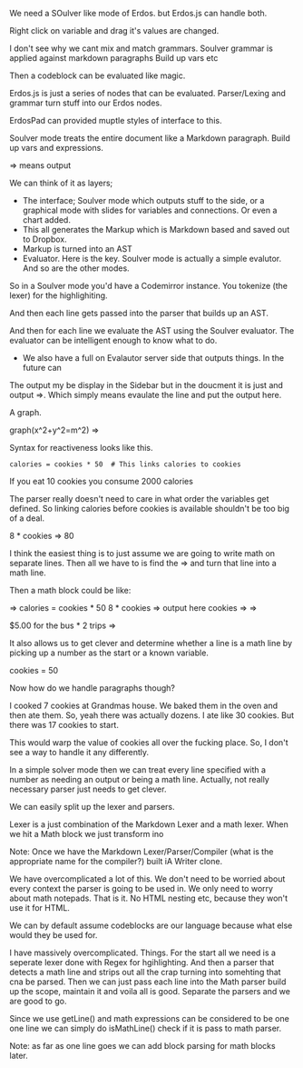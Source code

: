 We need a SOulver like mode of Erdos. but Erdos.js can handle both. 

Right click on variable and drag it's values are changed.

I don't see why we cant mix and match grammars. Soulver grammar is applied against markdown paragraphs
Build up vars etc

Then a codeblock can be evaluated like magic.

Erdos.js is just a series of nodes that can be evaluated. Parser/Lexing and grammar turn stuff into our Erdos nodes.

ErdosPad can provided muptle styles of interface to this.

Soulver mode treats the entire document like a Markdown paragraph. Build up vars and expressions.

=> means output

We can think of it as layers;

- The interface; Soulver mode which outputs stuff to the side, or a graphical mode with slides for variables and connections. Or even a chart added.
- This all generates the Markup which is Markdown based and saved out to Dropbox.
- Markup is turned into an AST 
- Evaluator. Here is the key. Soulver mode is actually a simple evalutor. And so are the other modes.


So in a Soulver mode you'd have a Codemirror instance. You tokenize (the lexer) for the highlighiting.

And then each line gets passed into the parser that builds up an AST.

And then for each line we evaluate the AST using the Soulver evaluator.
The evaluator can be intelligent enough to know what to do. 

  - We also have a full on Evalautor server side that outputs things. In the future can 

The output my be display in the Sidebar but in the doucment it is just and output =>. Which simply means evaulate the line and put the output here. 

A graph.

graph(x^2+y^2=m^2) =>


Syntax for reactiveness looks like this.

    calories = cookies * 50  # This links calories to cookies

If you eat 10 cookies you consume 2000 calories

The parser really doesn't need to care in what order the variables get defined. So linking calories before cookies is available shouldn't be too big of a deal.

8 * cookies => 80

I think the easiest thing is to just assume we are going to write math on separate lines.
Then all we have to is find the => and turn that line into a math line.

Then a math block could be like:

=>
  calories = cookies * 50
  8 * cookies => output here
  cookies => 
=>

$5.00 for the bus * 2 trips => 

It also allows us to get clever and determine whether a line is a math line by picking up a number as the start or a known variable.

cookies = 50

Now how do we handle paragraphs though?

I cooked 7 cookies at Grandmas house. We baked them in the oven and then ate them. So, yeah there was actually dozens.
I ate like 30 cookies. But there was 17 cookies to start. 

This would warp the value of cookies all over the fucking place. So, I don't see a way to handle it any differently.

In a simple solver mode then we can treat every line specified with a number as needing an output or being a math line.
Actually, not really necessary parser just needs to get clever. 

We can easily split up the lexer and parsers.

Lexer is a just combination of the Markdown Lexer and a math lexer. When we hit a Math block we just transform ino

Note: Once we have the Markdown Lexer/Parser/Compiler (what is the appropriate name for the compiler?) built iA Writer clone.

We have overcomplicated a lot of this. We don't need to be worried about every context the parser is going to be used in. We only need to worry about math notepads. That is it. No HTML nesting etc, because they won't use it for HTML.

We can by default assume codeblocks are our language because what else would they be used for.

I have massively overcomplicated. Things. For the start all we need is a seperate lexer done with Regex for 
hgihlighting. And then a parser that detects a math line and strips out all the crap turning into somehting that cna 
be parsed. Then we can just pass each line into the Math parser build up the scope, maintain it and voila all is good. Separate the parsers and we are good to go.

Since we use getLine() and math expressions can be considered to be one one line we can simply do isMathLine() check
if it is pass to math parser.

Note: as far as one line goes we can add block parsing for math blocks later.